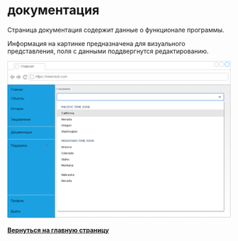 #  документация

Страница документация содержит данные о функционале программы.

Информация на картинке предназначена для визуального представления, поля с данными поддвергнутся редактированию.

![](../../../images/md-images/part-2/ui-app/img10.png)

[**Вернуться на главную страницу**](../../../README.md)
